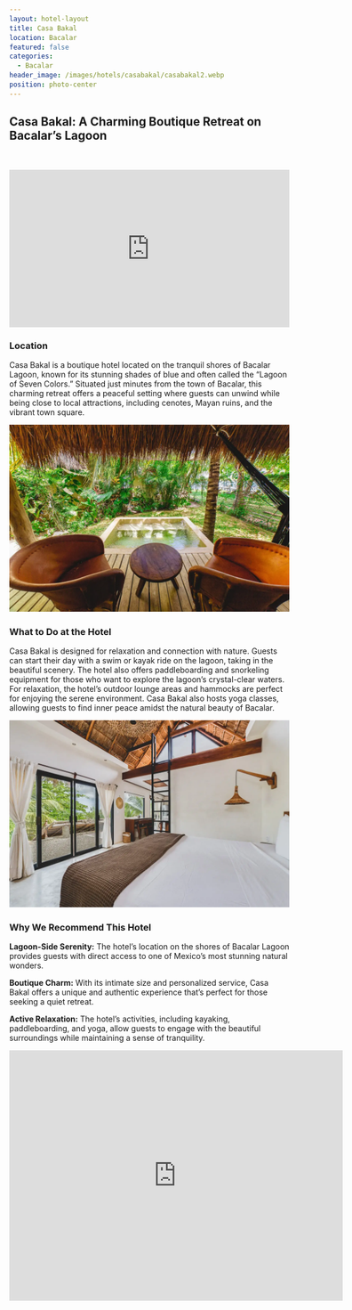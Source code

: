 ```yaml
---
layout: hotel-layout
title: Casa Bakal
location: Bacalar
featured: false
categories:
  - Bacalar
header_image: /images/hotels/casabakal/casabakal2.webp
position: photo-center
---
```

## Casa Bakal: A Charming Boutique Retreat on Bacalar’s Lagoon

&nbsp;

<style>.embed-container { position: relative; padding-bottom: 56.25%; height: 0; overflow: hidden; max-width: 100%; } .embed-container iframe, .embed-container object, .embed-container embed { position: absolute; top: 0; left: 0; width: 100%; height: 100%; }</style>

<div class="embed-container"><iframe src="https://www.youtube.com/embed/Ajk6qIcxE38" frameborder="0" allowfullscreen=""></iframe></div>

### Location

Casa Bakal is a boutique hotel located on the tranquil shores of Bacalar Lagoon, known for its stunning shades of blue and often called the “Lagoon of Seven Colors.” Situated just minutes from the town of Bacalar, this charming retreat offers a peaceful setting where guests can unwind while being close to local attractions, including cenotes, Mayan ruins, and the vibrant town square.

![](/images/hotels/casabakal/casabakal4.webp)

### What to Do at the Hotel

Casa Bakal is designed for relaxation and connection with nature. Guests can start their day with a swim or kayak ride on the lagoon, taking in the beautiful scenery. The hotel also offers paddleboarding and snorkeling equipment for those who want to explore the lagoon’s crystal-clear waters. For relaxation, the hotel’s outdoor lounge areas and hammocks are perfect for enjoying the serene environment. Casa Bakal also hosts yoga classes, allowing guests to find inner peace amidst the natural beauty of Bacalar.

![](/images/hotels/casabakal/casabakal1.webp)

### Why We Recommend This Hotel

**Lagoon-Side Serenity:** The hotel’s location on the shores of Bacalar Lagoon provides guests with direct access to one of Mexico’s most stunning natural wonders.&nbsp;

**Boutique Charm:** With its intimate size and personalized service, Casa Bakal offers a unique and authentic experience that’s perfect for those seeking a quiet retreat.&nbsp;

**Active Relaxation:** The hotel’s activities, including kayaking, paddleboarding, and yoga, allow guests to engage with the beautiful surroundings while maintaining a sense of tranquility.

<div class='map-container center'>

<iframe src="https://www.google.com/maps/embed?pb=!1m18!1m12!1m3!1d3780.1124427719133!2d-88.40285828879989!3d18.6589495648588!2m3!1f0!2f0!3f0!3m2!1i1024!2i768!4f13.1!3m3!1m2!1s0x8f5bb12abd6fa6bb%3A0xf36c8fc80114453a!2sCasa%20Bakal!5e0!3m2!1ses!2smx!4v1723603131085!5m2!1ses!2smx" width="600" height="450" style="border:0;" allowfullscreen="" loading="lazy" referrerpolicy="no-referrer-when-downgrade"></iframe>

</div>

&nbsp;